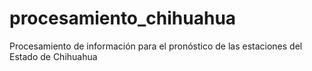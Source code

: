 # procesamiento_chihuahua
Procesamiento de información para el pronóstico de las estaciones del Estado de Chihuahua
